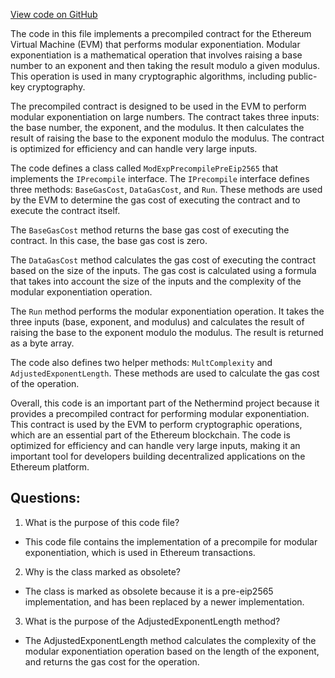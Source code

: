 [View code on GitHub](https://github.com/NethermindEth/nethermind/src/Nethermind/Nethermind.Evm/Precompiles/ModExpPrecompilePreEip2565.cs)

The code in this file implements a precompiled contract for the Ethereum Virtual Machine (EVM) that performs modular exponentiation. Modular exponentiation is a mathematical operation that involves raising a base number to an exponent and then taking the result modulo a given modulus. This operation is used in many cryptographic algorithms, including public-key cryptography.

The precompiled contract is designed to be used in the EVM to perform modular exponentiation on large numbers. The contract takes three inputs: the base number, the exponent, and the modulus. It then calculates the result of raising the base to the exponent modulo the modulus. The contract is optimized for efficiency and can handle very large inputs.

The code defines a class called `ModExpPrecompilePreEip2565` that implements the `IPrecompile` interface. The `IPrecompile` interface defines three methods: `BaseGasCost`, `DataGasCost`, and `Run`. These methods are used by the EVM to determine the gas cost of executing the contract and to execute the contract itself.

The `BaseGasCost` method returns the base gas cost of executing the contract. In this case, the base gas cost is zero.

The `DataGasCost` method calculates the gas cost of executing the contract based on the size of the inputs. The gas cost is calculated using a formula that takes into account the size of the inputs and the complexity of the modular exponentiation operation.

The `Run` method performs the modular exponentiation operation. It takes the three inputs (base, exponent, and modulus) and calculates the result of raising the base to the exponent modulo the modulus. The result is returned as a byte array.

The code also defines two helper methods: `MultComplexity` and `AdjustedExponentLength`. These methods are used to calculate the gas cost of the operation.

Overall, this code is an important part of the Nethermind project because it provides a precompiled contract for performing modular exponentiation. This contract is used by the EVM to perform cryptographic operations, which are an essential part of the Ethereum blockchain. The code is optimized for efficiency and can handle very large inputs, making it an important tool for developers building decentralized applications on the Ethereum platform.
## Questions: 
 1. What is the purpose of this code file?
- This code file contains the implementation of a precompile for modular exponentiation, which is used in Ethereum transactions.

2. Why is the class marked as obsolete?
- The class is marked as obsolete because it is a pre-eip2565 implementation, and has been replaced by a newer implementation.

3. What is the purpose of the AdjustedExponentLength method?
- The AdjustedExponentLength method calculates the complexity of the modular exponentiation operation based on the length of the exponent, and returns the gas cost for the operation.